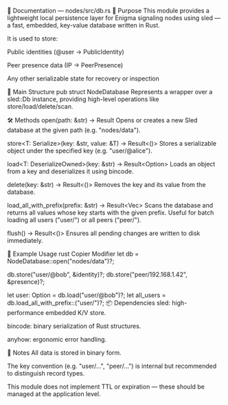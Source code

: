 📄 Documentation — nodes/src/db.rs
🔧 Purpose
This module provides a lightweight local persistence layer for Enigma signaling nodes using sled — a fast, embedded, key-value database written in Rust.

It is used to store:

Public identities (@user → PublicIdentity)

Peer presence data (IP → PeerPresence)

Any other serializable state for recovery or inspection

🧱 Main Structure
pub struct NodeDatabase
Represents a wrapper over a sled::Db instance, providing high-level operations like store/load/delete/scan.

🛠️ Methods
open(path: &str) -> Result<Self>
Opens or creates a new Sled database at the given path (e.g. "nodes/data").

store<T: Serialize>(key: &str, value: &T) -> Result<()>
Stores a serializable object under the specified key (e.g. "user/@alice").

load<T: DeserializeOwned>(key: &str) -> Result<Option<T>>
Loads an object from a key and deserializes it using bincode.

delete(key: &str) -> Result<()>
Removes the key and its value from the database.

load_all_with_prefix<T>(prefix: &str) -> Result<Vec<T>>
Scans the database and returns all values whose key starts with the given prefix.
Useful for batch loading all users ("user/") or all peers ("peer/").

flush() -> Result<()>
Ensures all pending changes are written to disk immediately.

🧪 Example Usage
rust
Copier
Modifier
let db = NodeDatabase::open("nodes/data")?;

db.store("user/@bob", &identity)?;
db.store("peer/192.168.1.42", &presence)?;

let user: Option<PublicIdentity> = db.load("user/@bob")?;
let all_users = db.load_all_with_prefix::<PublicIdentity>("user/")?;
📦 Dependencies
sled: high-performance embedded K/V store.

bincode: binary serialization of Rust structures.

anyhow: ergonomic error handling.

🔐 Notes
All data is stored in binary form.

The key convention (e.g. "user/...", "peer/...") is internal but recommended to distinguish record types.

This module does not implement TTL or expiration — these should be managed at the application level.
